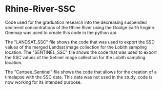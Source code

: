 # Rhine-River-SSC
Code used for the graduation research into the decreasing suspended sediment concentrations of the Rhine River using the Goolge Earth Engine. Geemap was used to create this code in the python api.



The "LANDSAT_SSC" file shows the code that was used to export the SSC values of the merged Landsat image collection for the Lobith sampling location.
The "SENTINEL_SSC" file shows the code that was used to export the SSC values of the Setinel image collection for the Lobith sampling location.

The "Cartoee_Sentinel" file shows the code that allows for the creation of a timelapse with the SSC data. This data was not used in the study, code is now working for its intended purpose.
